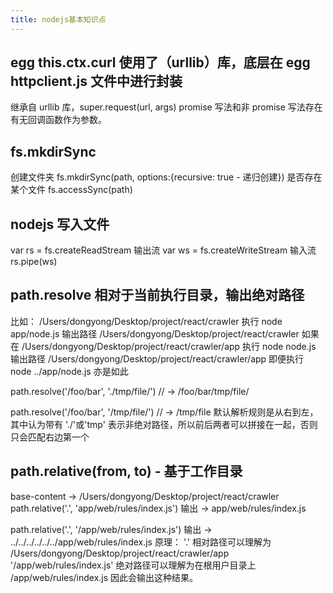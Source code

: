 ```yaml
---
title: nodejs基本知识点
---
```


## egg this.ctx.curl 使用了（urllib）库，底层在 egg httpclient.js 文件中进行封装

继承自 urllib 库，super.request(url, args)
promise 写法和非 promise 写法存在有无回调函数作为参数。

## fs.mkdirSync

创建文件夹 fs.mkdirSync(path, options:{recursive: true - 递归创建})
是否存在某个文件 fs.accessSync(path)

## nodejs 写入文件

var rs = fs.createReadStream 输出流
var ws = fs.createWriteStream 输入流  
rs.pipe(ws)

## path.resolve 相对于当前执行目录，输出绝对路径

比如：
/Users/dongyong/Desktop/project/react/crawler 执行 node app/node.js
输出路径
/Users/dongyong/Desktop/project/react/crawler
如果在
/Users/dongyong/Desktop/project/react/crawler/app 执行 node node.js
输出路径
/Users/dongyong/Desktop/project/react/crawler/app
即便执行 node ../app/node.js 亦是如此

path.resolve('/foo/bar', './tmp/file/') // -> /foo/bar/tmp/file/

path.resolve('/foo/bar', '/tmp/file/') // -> /tmp/file
默认解析规则是从右到左，其中认为带有 './'或'tmp' 表示非绝对路径，所以前后两者可以拼接在一起，否则只会匹配右边第一个

## path.relative(from, to) - 基于工作目录

base-content -> /Users/dongyong/Desktop/project/react/crawler
path.relative('.', 'app/web/rules/index.js')
输出 -> app/web/rules/index.js

path.relative('.', '/app/web/rules/index.js')
输出 -> ../../../../../../app/web/rules/index.js
原理：
'.' 相对路径可以理解为 /Users/dongyong/Desktop/project/react/crawler/app
'/app/web/rules/index.js' 绝对路径可以理解为在根用户目录上 /app/web/rules/index.js
因此会输出这种结果。
